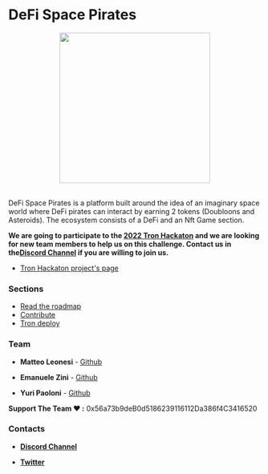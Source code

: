 # DeFi Space Pirates

<div align="center">
<img src="https://user-images.githubusercontent.com/38867931/169622526-55e4dcbb-35c3-42c5-aa44-10a603157080.png" data-canonical-src="https://user-images.githubusercontent.com/38867931/169622526-55e4dcbb-35c3-42c5-aa44-10a603157080.png" width="300" />
</div>

<br/>

DeFi Space Pirates is a platform built around the idea of an imaginary space world where DeFi pirates can interact by earning 2 tokens (Doubloons and Asteroids). The ecosystem consists of a DeFi and an Nft Game section.

**We are going to participate to the [2022 Tron Hackaton](https://trondao.org/hackathon/) and we are looking for new team members to help us on this challenge. Contact us in the[**Discord Channel**](https://discord.gg/jfGUh6w6) if you are willing to join us.**

- [Tron Hackaton project's page](https://devpost.com/software/space-pirates-7cs4vb)

### Sections

- [Read the roadmap](./docs/roadmap.md)
- [Contribute](./docs/contribute.md)
- [Tron deploy](./docs/tronDeploy.md)

### Team

- **Matteo Leonesi** - [Github](https://github.com/MatteoLeonesi)

- **Emanuele Zini** - [Github](https://github.com/Gr3it)

- **Yuri Paoloni** - [Github](https://github.com/yuripaoloni)

**Support The Team ❤️ :** 0x56a73b9deB0d5186239116112Da386f4C3416520

### Contacts

- [**Discord Channel**](https://discord.gg/jfGUh6w6)

- [**Twitter**](https://twitter.com/df_spacepirates)
